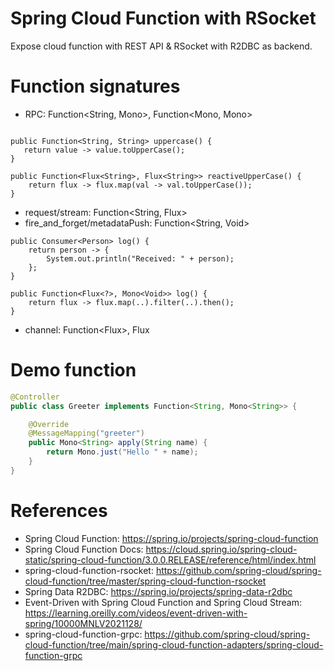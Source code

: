 Spring Cloud Function with RSocket
==================================

Expose cloud function with REST API & RSocket with R2DBC as backend.

# Function signatures

* RPC: Function<String, Mono<String>>, Function<Mono<User>, Mono<Greeting>>
```

public Function<String, String> uppercase() {
   return value -> value.toUpperCase();
}

public Function<Flux<String>, Flux<String>> reactiveUpperCase() {
	return flux -> flux.map(val -> val.toUpperCase());
}
```
* request/stream: Function<String, Flux<String>>
* fire_and_forget/metadataPush: Function<String, Void>

```
public Consumer<Person> log() {
    return person -> {
        System.out.println("Received: " + person);
    };
}
	
public Function<Flux<?>, Mono<Void>> log() {
	return flux -> flux.map(..).filter(..).then();
}
```

* channel: Function<Flux<String>>, Flux<String>

# Demo function

```java
@Controller
public class Greeter implements Function<String, Mono<String>> {

    @Override
    @MessageMapping("greeter")
    public Mono<String> apply(String name) {
        return Mono.just("Hello " + name);
    }
}
```

# References

* Spring Cloud Function: https://spring.io/projects/spring-cloud-function
* Spring Cloud Function Docs: https://cloud.spring.io/spring-cloud-static/spring-cloud-function/3.0.0.RELEASE/reference/html/index.html
* spring-cloud-function-rsocket: https://github.com/spring-cloud/spring-cloud-function/tree/master/spring-cloud-function-rsocket
* Spring Data R2DBC: https://spring.io/projects/spring-data-r2dbc
* Event-Driven with Spring Cloud Function and Spring Cloud Stream: https://learning.oreilly.com/videos/event-driven-with-spring/10000MNLV2021128/
* spring-cloud-function-grpc: https://github.com/spring-cloud/spring-cloud-function/tree/main/spring-cloud-function-adapters/spring-cloud-function-grpc
